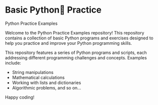 # Basic Python🐍 Practice

Python Practice Examples

Welcome to the Python Practice Examples repository! This repository contains a collection of basic Python programs and exercises designed to help you practice and improve your Python programming skills. 

This repository features a series of Python programs and scripts, each addressing different programming challenges and concepts. Examples include:
- String manipulations
- Mathematical calculations
- Working with lists and dictionaries
- Algorithmic problems, and so on...

Happy coding!

  
